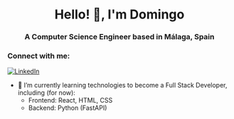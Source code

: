 <h1 align="center">Hello! 👋, I'm Domingo</h1>
<h3 align="center">A Computer Science Engineer based in Málaga, Spain</h3>

### Connect with me:

[![LinkedIn](https://img.shields.io/badge/LinkedIn-blue?logo=linkedin&style=flat-square)](https://www.linkedin.com/in/domingo-rodríguez-2491b5357/)

- 🌱 I’m currently learning technologies to become a Full Stack Developer, including (for now):
  - Frontend: React, HTML, CSS
  - Backend: Python (FastAPI)
<!--
**xDomiinz22/xDomiinz22** is a ✨ _special_ ✨ repository because its `README.md` (this file) appears on your GitHub profile.

Here are some ideas to get you started:

- 🔭 I’m currently working on ...
- 🌱 I’m currently learning ...
- 👯 I’m looking to collaborate on ...
- 🤔 I’m looking for help with ...
- 💬 Ask me about ...
- 📫 How to reach me: ...
- 😄 Pronouns: ...
- ⚡ Fun fact: ...
-->
